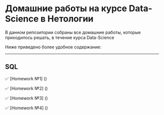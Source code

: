 # Домашние работы на курсе Data-Science в Нетологии
В данном репозитории собраны все домашние работы, которые приходилось решать, в течение курса Data-Science


Ниже приведено более удобное содержание:
____
## SQL
:white_check_mark: [Homework №1] ()


:white_check_mark: [Homework №2] ()


:white_check_mark: [Homework №3] ()


:white_check_mark: [Homework №4] ()

